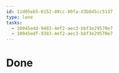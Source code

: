 ```yaml
---
id: 11d05eb5-6152-49cc-80fa-d3b645cc5137
type: lane
tasks:
  - 10945edd-9483-4ef2-aec3-bbf3e29570e7
  - 10945edf-9383-4ef2-aec3-bbf3e29570e7
---
```


# Done
